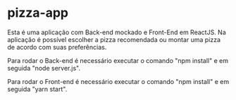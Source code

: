 # pizza-app

Esta é uma aplicação com Back-end mockado e Front-End em ReactJS. Na aplicação é possível escolher a pizza recomendada ou montar uma pizza de acordo com suas preferências.

Para rodar o Back-end é necessário executar o comando "npm install" e em seguida "node server.js".

Para rodar o Front-end é necessário executar o comando "npm install" e em seguida "yarn start".
